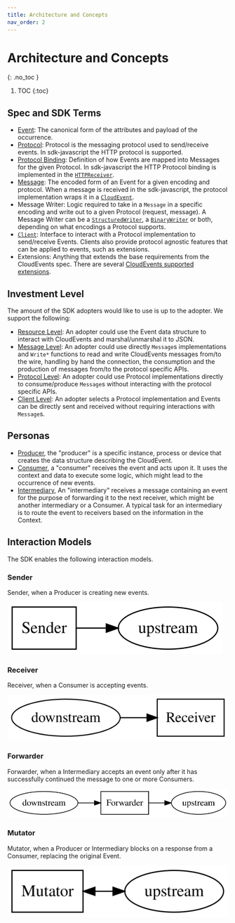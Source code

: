 ```yaml
---
title: Architecture and Concepts
nav_order: 2
---
```


# Architecture and Concepts
{: .no_toc }

1. TOC
{:toc}

## Spec and SDK Terms

- [Event](https://github.com/cloudevents/spec/blob/master/spec.md#event):
  The canonical form of the attributes and payload of the occurrence.
- [Protocol](https://github.com/cloudevents/spec/blob/master/spec.md#protocol):
  Protocol is the messaging protocol used to send/receive events. In sdk-javascript
  the HTTP protocol is supported.
- [Protocol Binding](https://github.com/cloudevents/spec/blob/master/spec.md#protocol-binding):
  Definition of how Events are mapped into Messages for the given Protocol. In sdk-javascript
  the HTTP Protocol binding is implemented in the [`HTTPReceiver`](HTTPReceiver.html).
- [Message](https://github.com/cloudevents/spec/blob/master/spec.md#message):
  The encoded form of an Event for a given encoding and protocol.
  When a message is received in the sdk-javascript, the protocol implementation wraps it in a
  [`CloudEvent`](CloudEvent.html).
- Message Writer: Logic required to take in a `Message` in a specific encoding and write out to a
  given Protocol (request, message). A Message Writer can be a
  [`StructuredWriter`](../lib/bindings/http/emitter_structured.js),
  a [`BinaryWriter`](../lib/bindings/http/emitter_binary_1.js) or both, depending on what encodings a
  Protocol supports.
- [`Client`](../lib/bindings/http/http_receiver.js): Interface to interact with a Protocol implementation
  to send/receive Events. Clients also provide protocol agnostic features that can be
  applied to events, such as extensions.
- Extensions: Anything that extends the base requirements from the CloudEvents spec.
  There are several
  [CloudEvents supported extensions](https://github.com/cloudevents/spec/tree/master/extensions).

## Investment Level

The amount of the SDK adopters would like to use is up to the adopter. We
support the following:

- [Resource Level](event_data_structure.md): An adopter could use the Event data structure to interact with CloudEvents
  and marshal/unmarshal it to JSON.
- [Message Level](protocol_implementations.md): An adopter could use directly `Message`s implementations and `Write*` functions
  to read and write CloudEvents messages from/to the wire, handling by hand the connection, the
  consumption and the production of messages from/to the protocol specific APIs.
- [Protocol Level](protocol_implementations.md): An adopter could use Protocol implementations directly to consume/produce `Message`s
  without interacting with the protocol specific APIs.
- [Client Level](../v2/client/client.go): An adopter selects a Protocol implementation and Events can
  be directly sent and received without requiring interactions with `Message`s.

## Personas

- [Producer](https://github.com/cloudevents/spec/blob/master/spec.md#producer),
  the "producer" is a specific instance, process or device that creates the data
  structure describing the CloudEvent.
- [Consumer](https://github.com/cloudevents/spec/blob/master/spec.md#consumer),
  a "consumer" receives the event and acts upon it. It uses the context and data
  to execute some logic, which might lead to the occurrence of new events.
- [Intermediary](https://github.com/cloudevents/spec/blob/master/spec.md#intermediary),
  An "intermediary" receives a message containing an event for the purpose of
  forwarding it to the next receiver, which might be another intermediary or a
  Consumer. A typical task for an intermediary is to route the event to
  receivers based on the information in the Context.

## Interaction Models

The SDK enables the following interaction models.

### Sender

Sender, when a Producer is creating new events.

![sender](./images/sender.svg "Sender")

### Receiver

Receiver, when a Consumer is accepting events.

![receiver](./images/receiver.svg "Receiver")

### Forwarder

Forwarder, when a Intermediary accepts an event only after it has successfully
continued the message to one or more Consumers.

![forwarder](./images/forwarder.svg "Forwarder")

### Mutator

Mutator, when a Producer or Intermediary blocks on a response from a Consumer,
replacing the original Event.

![mutator](./images/mutator.svg "Mutator")

